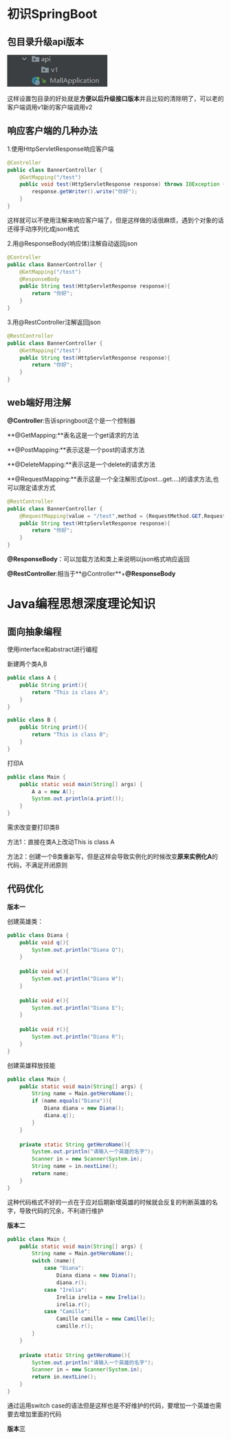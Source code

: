 # 初识SpringBoot

## 包目录升级api版本

![](https://github.com/JOYBOY-777/shoppingmall/blob/main/pic/api%E5%8D%87%E7%BA%A7%E7%89%88%E6%9C%AC.jpg?raw=true)

这样设置包目录的好处就是**方便以后升级接口版本**并且比较的清除明了，可以老的客户端调用v1新的客户端调用v2



## 响应客户端的几种办法

1.使用HttpServletResponse响应客户端

```java
@Controller
public class BannerController {
    @GetMapping("/test")
    public void test(HttpServletResponse response) throws IOException {
        response.getWriter().write("你好");
    }
}
```

这样就可以不使用注解来响应客户端了，但是这样做的话很麻烦，遇到个对象的话还得手动序列化成json格式

2.用@ResponseBody(响应体)注解自动返回json

```java
@Controller
public class BannerController {
    @GetMapping("/test")
    @ResponseBody
    public String test(HttpServletResponse response){
        return "你好";
    }
}
```

3.用@RestController注解返回json

```java
@RestController
public class BannerController {
    @GetMapping("/test")
    public String test(HttpServletResponse response){
        return "你好";
    }
}
```



## web端好用注解

**@Controller**:告诉springboot这个是一个控制器

**@GetMapping:**表名这是一个get请求的方法

**@PostMapping:**表示这是一个post的请求方法

**@DeleteMapping:**表示这是一个delete的请求方法

**@RequestMapping:**表示这是一个全注解形式(post...get....)的请求方法,也可以限定请求方式

```java
@RestController
public class BannerController {
    @RequestMapping(value = "/test",method = {RequestMethod.GET,RequestMethod.POST})
    public String test(HttpServletResponse response){
        return "你好";
    }
}
```

**@ResponseBody**：可以加载方法和类上来说明以json格式响应返回

**@RestController**:相当于**@Controller**+**@ResponseBody**



# Java编程思想深度理论知识

## 面向抽象编程

使用interface和abstract进行编程

新建两个类A,B

```java
public class A {
    public String print(){
        return "This is class A";
    }
}
```

```java
public class B {
    public String print(){
        return "This is class B";
    }
}
```

打印A

```java
public class Main {
    public static void main(String[] args) {
        A a = new A();
        System.out.println(a.print());
    }
}
```

需求改变要打印类B

方法1：直接在类A上改动This is class A

方法2：创建一个B类重新写，但是这样会导致实例化的时候改变**原来实例化A**的代码，不满足开闭原则



## 代码优化

**版本一**

创建英雄类：

```java
public class Diana {
    public void q(){
        System.out.println("Diana Q");
    }

    public void w(){
        System.out.println("Diana W");
    }

    public void e(){
        System.out.println("Diana E");
    }

    public void r(){
        System.out.println("Diana R");
    }
}
```

创建英雄释放技能

```java
public class Main {
    public static void main(String[] args) {
        String name = Main.getHeroName();
        if (name.equals("Diana")){
            Diana diana = new Diana();
            diana.q();
        }
    }

    private static String getHeroName(){
        System.out.println("请输入一个英雄的名字");
        Scanner in = new Scanner(System.in);
        String name = in.nextLine();
        return name;
    }
}
```

这种代码格式不好的一点在于应对后期新增英雄的时候就会反复的判断英雄的名字，导致代码的冗余，不利进行维护



**版本二**

```java
public class Main {
    public static void main(String[] args) {
        String name = Main.getHeroName();
        switch (name){
            case "Diana":
                Diana diana = new Diana();
                diana.r();
            case "Irelia":
                Irelia irelia = new Irelia();
                irelia.r();
            case "Camille":
                Camille camille = new Camille();
                camille.r();
        }
    }

    private static String getHeroName(){
        System.out.println("请输入一个英雄的名字");
        Scanner in = new Scanner(System.in);
        return in.nextLine();
    }
}
```

通过运用switch case的语法但是这样也是不好维护的代码，要增加一个英雄也需要去增加里面的代码



**版本三**

```java

```











